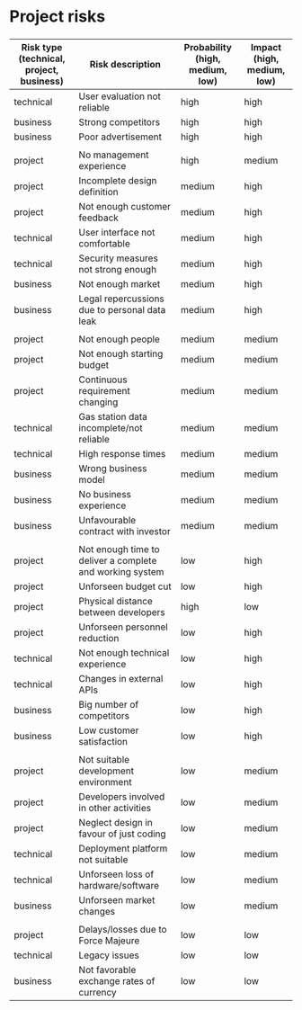 # Project risks

###
|  Risk type (technical, project, business) | Risk description | Probability (high, medium, low) | Impact (high, medium, low)|
| ------ | ------ | ---------- | --------------- |
| technical | User evaluation not reliable | high | high |
| business | Strong competitors | high | high |
| business | Poor advertisement | high | high |
| | | | |
| project | No management experience | high | medium |
| project | Incomplete design definition | medium | high |
| project | Not enough customer feedback | medium | high |
| technical | User interface not comfortable | medium | high |
| technical | Security measures not strong enough | medium | high |
| business | Not enough market | medium | high | 
| business | Legal repercussions due to personal data leak | medium | high |
| | | | |
| project | Not enough people | medium | medium |
| project | Not enough starting budget | medium | medium |
| project | Continuous requirement changing | medium | medium |
| technical | Gas station data incomplete/not reliable | medium | medium |
| technical | High response times | medium | medium |
| business | Wrong business model | medium | medium |
| business | No business experience | medium | medium |
| business | Unfavourable contract with investor | medium | medium |
| | | | |
| project | Not enough time to deliver a complete and working system | low | high |
| project | Unforseen budget cut | low | high |
| project | Physical distance between developers | high | low |
| project | Unforseen personnel reduction | low | high |
| technical | Not enough technical experience | low | high |
| technical | Changes in external APIs | low | high |
| business | Big number of competitors | low | high |
| business | Low customer satisfaction | low | high |
| | | | |
| project | Not suitable development environment | low | medium |
| project | Developers involved in other activities | low | medium |
| project | Neglect design in favour of just coding | low | medium |
| technical | Deployment platform not suitable | low | medium |
| technical | Unforseen loss of hardware/software | low | medium |
| business | Unforseen market changes | low | medium |
| | | | |
| project | Delays/losses due to Force Majeure | low | low |
| technical | Legacy issues | low | low |
| business | Not favorable exchange rates of currency  | low | low |